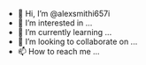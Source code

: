 - 👋 Hi, I’m @alexsmithi657i
- 👀 I’m interested in ...
- 🌱 I’m currently learning ...
- 💞️ I’m looking to collaborate on ...
- 📫 How to reach me ...

<!---
alexsmithi657i/alexsmithi657i is a ✨ special ✨ repository because its `README.md` (this file) appears on your GitHub profile.
You can click the Preview link to take a look at your changes.
--->
